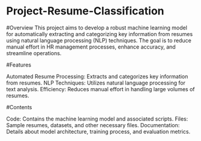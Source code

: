 # Project-Resume-Classification

#Overview
This project aims to develop a robust machine learning model for automatically extracting and categorizing key information from resumes using natural language processing (NLP) techniques. The goal is to reduce manual effort in HR management processes, enhance accuracy, and streamline operations.

#Features

Automated Resume Processing: Extracts and categorizes key information from resumes.
NLP Techniques: Utilizes natural language processing for text analysis.
Efficiency: Reduces manual effort in handling large volumes of resumes.

#Contents

Code: Contains the machine learning model and associated scripts.
Files: Sample resumes, datasets, and other necessary files.
Documentation: Details about model architecture, training process, and evaluation metrics.
